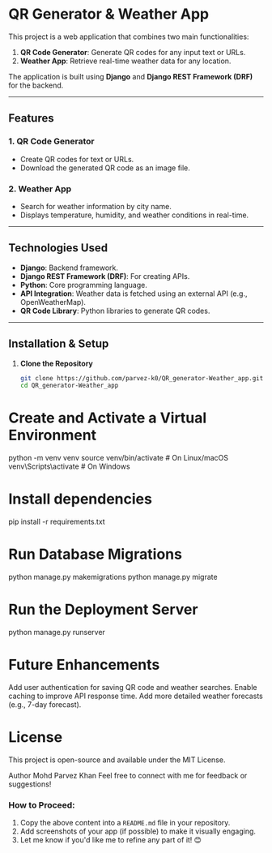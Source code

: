 # QR Generator & Weather App

This project is a web application that combines two main functionalities:
1. **QR Code Generator**: Generate QR codes for any input text or URLs.
2. **Weather App**: Retrieve real-time weather data for any location.

The application is built using **Django** and **Django REST Framework (DRF)** for the backend.

---

## Features

### 1. QR Code Generator
- Create QR codes for text or URLs.
- Download the generated QR code as an image file.

### 2. Weather App
- Search for weather information by city name.
- Displays temperature, humidity, and weather conditions in real-time.

---

## Technologies Used
- **Django**: Backend framework.
- **Django REST Framework (DRF)**: For creating APIs.
- **Python**: Core programming language.
- **API Integration**: Weather data is fetched using an external API (e.g., OpenWeatherMap).
- **QR Code Library**: Python libraries to generate QR codes.

---

## Installation & Setup

1. **Clone the Repository**
   ```bash
   git clone https://github.com/parvez-k0/QR_generator-Weather_app.git
   cd QR_generator-Weather_app
   
# Create and Activate a Virtual Environment

python -m venv venv
source venv/bin/activate  # On Linux/macOS
venv\Scripts\activate     # On Windows

# Install dependencies
pip install -r requirements.txt

# Run Database Migrations

python manage.py makemigrations
python manage.py migrate

# Run the Deployment Server

python manage.py runserver

# Future Enhancements

Add user authentication for saving QR code and weather searches.
Enable caching to improve API response time.
Add more detailed weather forecasts (e.g., 7-day forecast).

# License

This project is open-source and available under the MIT License.


Author
Mohd Parvez Khan
Feel free to connect with me for feedback or suggestions!

### How to Proceed:
1. Copy the above content into a `README.md` file in your repository.
2. Add screenshots of your app (if possible) to make it visually engaging.
3. Let me know if you'd like me to refine any part of it! 😊

























